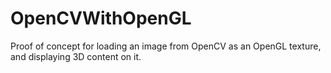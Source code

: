 # OpenCVWithOpenGL
Proof of concept for loading an image from OpenCV as an OpenGL texture, and displaying 3D content on it.
